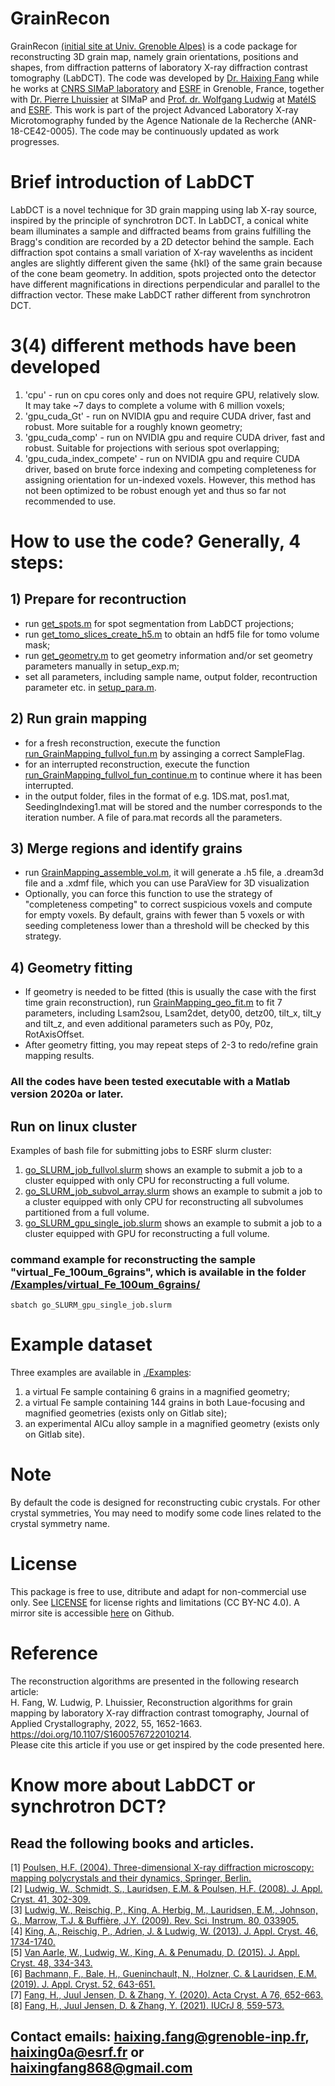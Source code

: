 # GrainRecon
GrainRecon [(initial site at Univ. Grenoble Alpes)](https://gricad-gitlab.univ-grenoble-alpes.fr/TomoX_SIMaP/GrainRecon) is a code package for reconstructing 3D grain map, namely grain orientations, positions and shapes, from diffraction patterns of laboratory X-ray diffraction contrast tomography (LabDCT). The code was developed by [Dr. Haixing Fang](https://orcid.org/0000-0001-8114-5276) while he works at [CNRS SIMaP laboratory](https://simap.grenoble-inp.fr/) and [ESRF](https://www.esrf.fr/UsersAndScience/Experiments/StructMaterials/ID11) in Grenoble, France, together with [Dr. Pierre Lhuissier](https://simap.grenoble-inp.fr/fr/equipes/m-lhuissier-pierre) at SIMaP and [Prof. dr. Wolfgang Ludwig](https://scholar.google.fr/citations?user=f8-PwEMAAAAJ&hl=fr) at [MatéIS](https://mateis.insa-lyon.fr/fr/content/ludwig-wolfgang) and [ESRF](https://www.esrf.fr/UsersAndScience/Experiments/StructMaterials/ID11). This work is part of the project Advanced Laboratory X-ray Microtomography funded by the Agence Nationale de la Recherche (ANR-18-CE42-0005). The code may be continuously updated as work progresses.

# Brief introduction of LabDCT
LabDCT is a novel technique for 3D grain mapping using lab X-ray source, inspired by the principle of synchrotron DCT. In LabDCT, a conical white beam illuminates a sample and diffracted beams from grains fulfilling the Bragg's condition are recorded by a 2D detector behind the sample. Each diffraction spot contains a small variation of X-ray wavelenths as incident angles are slightly different given the same {hkl} of the same grain because of the cone beam geometry. In addition, spots projected onto the detector have different magnifications in directions perpendicular and parallel to the diffraction vector. These make LabDCT rather different from synchrotron DCT.

# 3(4) different methods have been developed
1) 'cpu' - run on cpu cores only and does not require GPU, relatively slow. It may take ~7 days to complete a volume with 6 million voxels;
2) 'gpu_cuda_Gt' - run on NVIDIA gpu and require CUDA driver, fast and robust. More suitable for a roughly known geometry;
3) 'gpu_cuda_comp' - run on NVIDIA gpu and require CUDA driver, fast and robust. Suitable for projections with serious spot overlapping;
4) 'gpu_cuda_index_compete' - run on NVIDIA gpu and require CUDA driver, based on brute force indexing and competing completeness for assigning orientation for un-indexed voxels. However, this method has not been optimized to be robust enough yet and thus so far not recommended to use.

# How to use the code? Generally, 4 steps:
## 1) Prepare for recontruction
  - run [get_spots.m](https://github.com/haixingfang/GrainRecon/blob/main/get_spots.m) for spot segmentation from LabDCT projections;
  - run [get_tomo_slices_create_h5.m](https://github.com/haixingfang/GrainRecon/blob/main/get_tomo_slices_create_h5.m) to obtain an hdf5 file for tomo volume mask;
  - run [get_geometry.m](https://github.com/haixingfang/GrainRecon/blob/main/get_geometry.m) to get geometry information and/or set geometry parameters manually in setup_exp.m;
  - set all parameters, including sample name, output folder, recontruction parameter etc. in [setup_para.m](https://github.com/haixingfang/GrainRecon/blob/main/setup_para.m).
## 2) Run grain mapping
  - for a fresh reconstruction, execute the function [run_GrainMapping_fullvol_fun.m](https://github.com/haixingfang/GrainRecon/blob/main/run_GrainMapping_fullvol_fun.m) by assinging a correct SampleFlag.
  - for an interrupted reconstruction, execute the function [run_GrainMapping_fullvol_fun_continue.m](https://github.com/haixingfang/GrainRecon/blob/main/run_GrainMapping_fullvol_fun_continue.m) to continue where it has been interrupted.
  - in the output folder, files in the format of e.g. 1DS.mat, pos1.mat, SeedingIndexing1.mat will be stored and the number corresponds to the iteration number. A file of para.mat records all the parameters.
## 3) Merge regions and identify grains
  - run [GrainMapping_assemble_vol.m](https://github.com/haixingfang/GrainRecon/blob/main/GrainMapping_assemble_vol.m), it will generate a .h5 file, a .dream3d file and a .xdmf file, which you can use ParaView for 3D visualization
  - Optionally, you can force this function to use the strategy of "completeness competing" to correct suspicious voxels and compute for empty voxels. By default, grains with fewer than 5 voxels or with seeding completeness lower than a threshold will be checked by this strategy.
## 4) Geometry fitting
  - If geometry is needed to be fitted (this is usually the case with the first time grain reconstruction), run [GrainMapping_geo_fit.m](https://github.com/haixingfang/GrainRecon/blob/main/GrainMapping_fit_geo.m) to fit 7 parameters, including Lsam2sou, Lsam2det, dety00, detz00, tilt_x, tilt_y and tilt_z, and even additional parameters such as P0y, P0z, RotAxisOffset.
  - After geometry fitting, you may repeat steps of 2-3 to redo/refine grain mapping results.<br>
### All the codes have been tested executable with a Matlab version 2020a or later.

## Run on linux cluster
Examples of bash file for submitting jobs to ESRF slurm cluster:
1) [go_SLURM_job_fullvol.slurm](https://github.com/haixingfang/GrainRecon/blob/main/go_SLURM_job_fullvol.slurm) shows an example to submit a job to a cluster equipped with only CPU for reconstructing a full volume.<br>
2) [go_SLURM_job_subvol_array.slurm](https://github.com/haixingfang/GrainRecon/blob/main/go_SLURM_job_subvol_array.slurm) shows an example to submit a job to a cluster equipped with only CPU for reconstructing all subvolumes partitioned from a full volume.<br>
3) [go_SLURM_gpu_single_job.slurm](https://github.com/haixingfang/GrainRecon/blob/main/go_SLURM_gpu_single_job.slurm) shows an example to submit a job to a cluster equipped with GPU for reconstructing a full volume. <br>
### command example for reconstructing the sample "virtual_Fe_100um_6grains", which is available in the folder [/Examples/virtual_Fe_100um_6grains/](https://github.com/haixingfang/GrainRecon/blob/main/Examples/virtual_Fe_100um_6grains)
```
sbatch go_SLURM_gpu_single_job.slurm
```

# Example dataset
Three examples are available in [./Examples](https://github.com/haixingfang/GrainRecon/blob/main/Examples):
1) a virtual Fe sample containing 6 grains in a magnified geometry; <br>
2) a virtual Fe sample containing 144 grains in both Laue-focusing and magnified geometries (exists only on Gitlab site); <br>
3) an experimental AlCu alloy sample in a magnified geometry (exists only on Gitlab site).<br>

# Note
By default the code is designed for reconstructing cubic crystals. For other crystal symmetries, You may need to modify some code lines related to the crystal symmetry name.

# License
This package is free to use, ditribute and adapt for non-commercial use only. See [LICENSE](https://github.com/haixingfang/GrainRecon/blob/main/LICENSE) for license rights and limitations (CC BY-NC 4.0).
A mirror site is accessible [here](https://github.com/haixingfang/GrainRecon) on Github.

# Reference
The reconstruction algorithms are presented in the following research article:<br>
H. Fang, W. Ludwig, P. Lhuissier, Reconstruction algorithms for grain mapping by laboratory X-ray diffraction contrast tomography, Journal of Applied Crystallography, 2022, 55, 1652-1663.<br>
https://doi.org/10.1107/S1600576722010214. <br>
Please cite this article if you use or get inspired by the code presented here. <br>

# Know more about LabDCT or synchrotron DCT?
## Read the following books and articles.
[1] [Poulsen, H.F. (2004). Three-dimensional X-ray diffraction microscopy: mapping polycrystals and their dynamics, Springer, Berlin.](https://books.google.fr/books?hl=zh-CN&lr=&id=_jzrH20Qu6cC&oi=fnd&pg=PA1&dq=Three-dimensional+X-ray+diffraction+microscopy:+mapping+polycrystals+and+their+dynamics&ots=fuKB6aOUDR&sig=X1FLzGThZC5dBig_TmHRcPR34Jk&redir_esc=y#v=onepage&q=Three-dimensional%20X-ray%20diffraction%20microscopy%3A%20mapping%20polycrystals%20and%20their%20dynamics&f=false)<br>
[2] [Ludwig, W., Schmidt, S., Lauridsen, E.M. & Poulsen, H.F. (2008). J. Appl. Cryst. 41, 302-309.](https://onlinelibrary.wiley.com/doi/pdf/10.1107/S0021889808001684?casa_token=R34uKE0yZ-kAAAAA:nAWCkh8VEcvYkcdsX7gUqB3C05qQDH-5WrJ-OtSuBEiqf_iT1I3s2nCKz4sVOUSEvPYmzXJiOWmrBbH0)<br>
[3] [Ludwig, W., Reischig, P., King, A. Herbig, M., Lauridsen, E.M., Johnson, G., Marrow, T.J. & Buffière, J.Y. (2009). Rev. Sci. Instrum. 80, 033905.](https://aip.scitation.org/doi/full/10.1063/1.3100200?casa_token=P5TD352wKKgAAAAA:JQJrFf2zposYugxPD1u7j_TInetWxNG8cojaDD_Xd8VfJi4IyYkLGf5gXEv-m1YwWH49zBCS9WRO)<br>
[4] [King, A., Reischig, P., Adrien, J. & Ludwig, W. (2013). J. Appl. Cryst. 46, 1734-1740.](https://onlinelibrary.wiley.com/doi/pdf/10.1107/S0021889813022553?casa_token=qNuPs8Cl0HYAAAAA:cdd2pUDdX4zQnAXdeM47NNfu_A2KUeFLcCvSQL37allmTNCuks3_Uqq7idWahDsFgfliuTYttIfvfFPT)<br>
[5] [Van Aarle, W., Ludwig, W., King, A. & Penumadu, D. (2015). J. Appl. Cryst. 48, 334-343.](https://onlinelibrary.wiley.com/doi/full/10.1107/S1600576715000928?casa_token=2NJbHkPcSqAAAAAA:E8Y8bRglog_x8aa2csR4KwR4ElfHcs3AiV6fdhVwerqJ2jptIwxXW1p7Rfrq0HPf5OfFFHNalBfPoiq2)<br>
[6] [Bachmann, F., Bale, H., Gueninchault, N., Holzner, C. & Lauridsen, E.M. (2019). J. Appl. Cryst. 52, 643-651.](https://journals.iucr.org/j/issues/2019/03/00/nb5238/nb5238.pdf)<br>
[7] [Fang, H., Juul Jensen, D. & Zhang, Y. (2020). Acta Cryst. A 76, 652-663.](https://journals.iucr.org/a/issues/2020/06/00/iv5008/iv5008.pdf)<br>
[8] [Fang, H., Juul Jensen, D. & Zhang, Y. (2021). IUCrJ 8, 559-573.](https://journals.iucr.org/m/issues/2021/04/00/fc5052/index.html)<br>

## Contact emails: haixing.fang@grenoble-inp.fr, haixing0a@esrf.fr or haixingfang868@gmail.com


